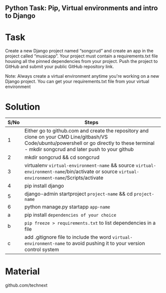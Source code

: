 ## Python Task: Pip, Virtual environments and intro to Django

# Task
Create a new Django project named “songcrud” and create an app in the project called “musicapp”. Your project must contain a requirements.txt file housing all the pinned dependencies from your project. Push the project to GitHub and submit your public GitHub repository link.

Note: Always create a virtual environment anytime you're working on a new Django project. You can get your requirements.txt file from your virtual environment

# Solution

|S/No|Steps|
|---|----------|
|1|Either go to github.com and create the repository and clone on your CMD Line/gitbash/VS Code/ubuntu/powershell or go directly to these terminal - mkdir songcrud and later push to your github|
|2|mkdir songcrud && cd songcrud|
|3|virtualenv `virtual-environment-name` && source `virtual-environment-name`/bin/activate or source `virtual-environment-name`/Scripts/activate|
|4|pip install django|
|5|django-admin startproject `project-name` && cd `project-name`|
|6|python manage.py startapp `app-name`|
|a|pip install `dependencies of your choice`|
|b|`pip freeze > requirements.txt` to list dependencies in a file|
|c|add .gitignore file to include the word `virtual-environment-name` to avoid pushing it to your version control system|

# Material
github.com/technext

